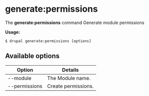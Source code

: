 # generate:permissions
The **generate:permissions** command Generate module permissions

**Usage:**
```
$ drupal generate:permissions [options] 
```

## Available options
Option | Details
-------|-------------
--module | The Module name.
--permissions | Create permissions.
